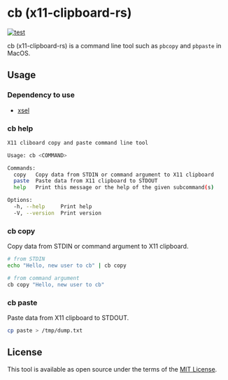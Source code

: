 # cb (x11-clipboard-rs)

[![test](https://github.com/MITSUBOSHI/x11-clipboard-rs/actions/workflows/test.yml/badge.svg)](https://github.com/MITSUBOSHI/x11-clipboard-rs/actions/workflows/test.yml)

cb (x11-clipboard-rs) is a command line tool such as `pbcopy` and `pbpaste` in MacOS.

## Usage
### Dependency to use
- [xsel](https://github.com/kfish/xsel)

### cb help

```sh
X11 cliboard copy and paste command line tool

Usage: cb <COMMAND>

Commands:
  copy   Copy data from STDIN or command argument to X11 clipboard
  paste  Paste data from X11 clipboard to STDOUT
  help   Print this message or the help of the given subcommand(s)

Options:
  -h, --help     Print help
  -V, --version  Print version
```

### cb copy
Copy data from STDIN or command argument to X11 clipboard.

```sh
# from STDIN
echo "Hello, new user to cb" | cb copy

# from command argument
cb copy "Hello, new user to cb"
```

### cb paste
Paste data from X11 clipboard to STDOUT.

```sh
cp paste > /tmp/dump.txt
```

## License

This tool is available as open source under the terms of the [MIT License](https://opensource.org/licenses/MIT).